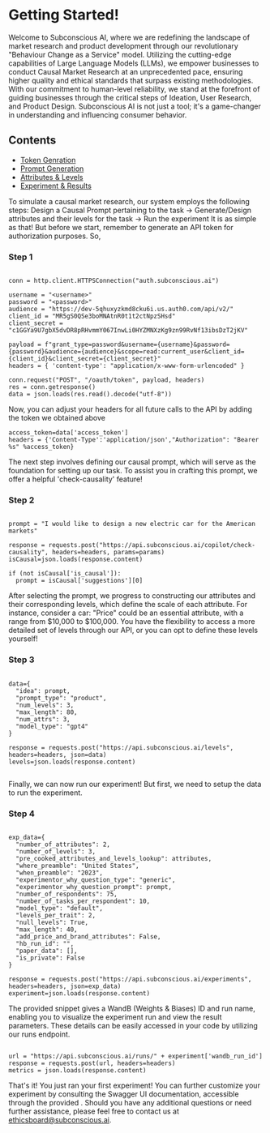 # Getting Started!

Welcome to Subconscious AI, where we are redefining the landscape of market research and product development through our revolutionary "Behaviour Change as a Service" model. Utilizing the cutting-edge capabilities of Large Language Models (LLMs), we empower businesses to conduct Causal Market Research at an unprecedented pace, ensuring higher quality and ethical standards that surpass existing methodologies. With our commitment to human-level reliability, we stand at the forefront of guiding businesses through the critical steps of Ideation, User Research, and Product Design. Subconscious AI is not just a tool; it's a game-changer in understanding and influencing consumer behavior.

## Contents
- [Token Genration](https://github.com/Subconscious-ai/sublime/tree/API/api#step-1)
- [Prompt Generation](https://github.com/Subconscious-ai/sublime/tree/API/api#step-2)
- [Attributes & Levels](https://github.com/Subconscious-ai/sublime/tree/API/api#step-3)
- [Experiment & Results](https://github.com/Subconscious-ai/sublime/tree/API/api#step-4)

To simulate a causal market research, our system employs the following steps:
Design a Causal Prompt pertaining to the task  -> Generate/Design attributes and their levels for the task -> Run the experiment
It is as simple as that! But before we start, remember to generate an API token for authorization purposes. So, 

### Step 1

```

conn = http.client.HTTPSConnection("auth.subconscious.ai")

username = "<username>"
password = "<password>"
audience = "https://dev-5qhuxyzkmd8cku6i.us.auth0.com/api/v2/"
client_id = "MR5gS0QSe3boMNAtnR0t1t2ctNpzSHsd"
client_secret = "c1GGYa9U7gbX5dvDR8pRHvmmY067InwLi0HYZMNXzKg9zn99RvNf13ibsDzT2jKV"

payload = f"grant_type=password&username={username}&password={password}&audience={audience}&scope=read:current_user&client_id={client_id}&client_secret={client_secret}"
headers = { 'content-type': "application/x-www-form-urlencoded" }

conn.request("POST", "/oauth/token", payload, headers)
res = conn.getresponse()
data = json.loads(res.read().decode("utf-8"))

```

Now, you can adjust your headers for all future calls to the API by adding the token we obtained above

```
access_token=data['access_token']
headers = {'Content-Type':'application/json',"Authorization": "Bearer %s" %access_token}

```

The next step involves defining our causal prompt, which will serve as the foundation for setting up our task. To assist you in crafting this prompt, we offer a helpful 'check-causality' feature!


### Step 2

```

prompt = "I would like to design a new electric car for the American markets"

response = requests.post("https://api.subconscious.ai/copilot/check-causality", headers=headers, params=params)
isCausal=json.loads(response.content)

if (not isCausal['is_causal']):
  prompt = isCausal['suggestions'][0]

```

After selecting the prompt, we progress to constructing our attributes and their corresponding levels, which define the scale of each attribute. For instance, consider a car: "Price" could be an essential attribute, with a range from $10,000 to $100,000. You have the flexibility to access a more detailed set of levels through our API, or you can opt to define these levels yourself!

### Step 3

```

data={
  "idea": prompt,
  "prompt_type": "product",
  "num_levels": 3,
  "max_length": 80,
  "num_attrs": 3,
  "model_type": "gpt4"
}

response = requests.post("https://api.subconscious.ai/levels", headers=headers, json=data)
levels=json.loads(response.content)


```

Finally, we can now run our experiment! But first, we need to setup the data to run the experiment.

### Step 4

```

exp_data={
  "number_of_attributes": 2,
  "number_of_levels": 3,
  "pre_cooked_attributes_and_levels_lookup": attributes,
  "where_preamble": "United States",
  "when_preamble": "2023",
  "experimentor_why_question_type": "generic",
  "experimentor_why_question_prompt": prompt,
  "number_of_respondents": 75,
  "number_of_tasks_per_respondent": 10,
  "model_type": "default",
  "levels_per_trait": 2,
  "null_levels": True,
  "max_length": 40,
  "add_price_and_brand_attributes": False,
  "hb_run_id": "",
  "paper_data": [],
  "is_private": False
}

response = requests.post("https://api.subconscious.ai/experiments", headers=headers, json=exp_data)
experiment=json.loads(response.content)

```

The provided snippet gives a WandB (Weights & Biases) ID and run name, enabling you to visualize the experiment run and view the result parameters. These details can be easily accessed in your code by utilizing our runs endpoint.

```

url = "https://api.subconscious.ai/runs/" + experiment['wandb_run_id']
response = requests.post(url, headers=headers)
metrics = json.loads(response.content)

```

That's it! You just ran your first experiment! 
You can further customize your experiment by consulting the Swagger UI documentation, accessible through the provided [<link>](https://api.subconscious.ai/docs#/). Should you have any additional questions or need further assistance, please feel free to contact us at ethicsboard@subconscious.ai.
